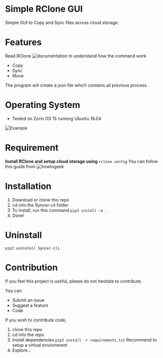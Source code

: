 # Simple RClone GUI

Simple GUI to Copy and Sync files across cloud storage. 

# Features
Read RClone ![documentation](https://rclone.org/#what) to understand how the command work 
- Copy
- Sync
- Move

The program will create a json file which contains all previous process.


# Operating System
 - Tested on Zorin OS 15 running Ubuntu 18.04

![Example](https://github.com/devennn/Syncer-cli/blob/master/assets/Peek%202020-06-18%2019-32.gif)

# Requirement 
__Install RClone and setup cloud storage using__ ```rclone config``` You can follow this guide from ![howtogeek](https://www.howtogeek.com/451262/how-to-use-rclone-to-back-up-to-google-drive-on-linux/)
 
# Installation
1. Download or clone this repo
2. cd into the Syncer-cli folder
3. To install, run this command ```pip3 install -e .```
4. Done!

# Uninstall
```
pip3 uninstall Syncer-cli
```

# Contribution
If you feel this project is useful, please do not hesitate to contribute. 

You can:
 - Submit an issue
 - Suggest a feature
 - Code

If you wish to contribute code,
1. clone this repo
2. cd into the repo
3. Install dependencies ```pip3 install -r requirements.txt``` Recommend to setup a virtual environment
4. Explore...
